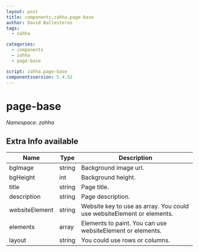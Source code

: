```yaml
---
layout: post
title: components.zahha.page-base
author: David Ballesteros
tags:
  - zahha

categories:
  - components
  - zahha
  - page-base

script: zahha.page-base
componentsversion: 5.4.52
---
```

# page-base

*Namespace: zahha*

## Extra Info available

| Name | Type | Description |
| --- | --- | --- |
| bgImage | string | Background image url. |
| bgHeight | int | Background height. |
| title | string | Page title. |
| description | string | Page description. |
| websiteElement | string | Website key to use as array. You could use websiteElement or elements. |
| elements | array | Elements to paint. You can use websiteElement or elements. |
| layout | string | You could use rows or columns. |
